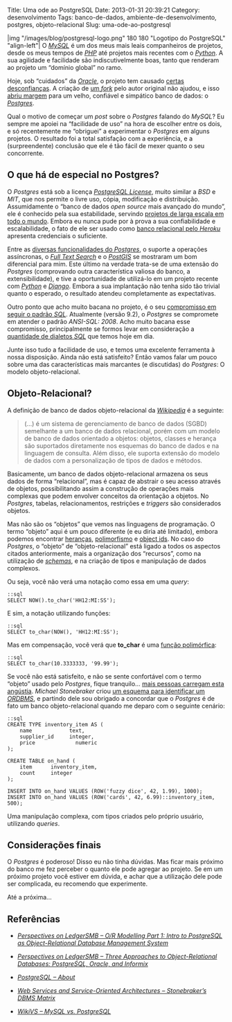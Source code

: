 Title: Uma ode ao PostgreSQL
Date: 2013-01-31 20:39:21
Category: desenvolvimento
Tags: banco-de-dados, ambiente-de-desenvolvimento, postgres, objeto-relacional
Slug: uma-ode-ao-postgresql


|img "/images/blog/postgresql-logo.png" 180 180 "Logotipo do PostgreSQL" "align-left"|
O [*MySQL*][] é um dos meus mais leais companheiros de
projetos, desde os meus tempos de [*PHP*][] até projetos mais recentes
com o [*Python*][]. A sua agilidade e facilidade são indiscutivelmente
boas, tanto que renderam ao projeto um “domínio global” no ramo.

Hoje, sob “cuidados” da [*Oracle*][], o projeto tem causado [certas desconfianças][].
A criação de [um *fork*][] pelo autor original não
ajudou, e isso [abriu margem][] para um velho, confiável e simpático
banco de dados: o [*Postgres*][].

<!-- PELICAN_END_SUMMARY -->

Qual o motivo de começar um *post* sobre o *Postgres* falando do
*MySQL*? Eu sempre me apoiei na “facilidade de uso” na hora de escolher
entre os dois, e só recentemente me “obriguei” a experimentar o
*Postgres* em alguns projetos. O resultado foi a total satisfação com a
experiência, e a (surpreendente) conclusão que ele é tão fácil de mexer
quanto o seu concorrente.


O que há de especial no Postgres?
---------------------------------

O *Postgres* está sob a licença [*PostgreSQL License*][], muito similar
a *BSD* e *MIT*, que nos permite o livre uso, cópia, modificação e
distribuição. Assumidamente o “banco de dados *open source* mais
avançado do mundo”, ele é conhecido pela sua estabilidade, servindo
[projetos de larga escala em todo o mundo][]. Embora eu nunca pude por à
prova a sua confiabilidade e escalabilidade, o fato de ele ser usado
como [banco relacional pelo *Heroku*][] apresenta credenciais o
suficiente.

Entre as [diversas funcionalidades do *Postgres*][], o suporte a
operações assíncronas, o [*Full Text Search*][] e o [*PostGIS*][] se
mostraram um bom diferencial para mim. Este último na verdade trata-se
de uma extensão do *Postgres* (comprovando outra característica valiosa
do banco, a extensibilidade), e tive a oportunidade de utilizá-lo em um
projeto recente com [*Python*][1] e [*Django*][]. Embora a sua
implantação não tenha sido tão trivial quanto o esperado, o resultado
atendeu completamente as expectativas.

Outro ponto que acho muito bacana no projeto, é o seu [compromisso em seguir o padrão *SQL*][].
Atualmente (versão 9.2), o *Postgres* se
compromete em atender o padrão *ANSI-SQL: 2008*. Acho muito bacana esse
compromisso, principalmente se formos levar em consideração a
[quantidade de dialetos *SQL*][] que temos hoje em dia.

Junte isso tudo a facilidade de uso, e temos uma excelente ferramenta à
nossa disposição. Ainda não está satisfeito? Então vamos falar um pouco
sobre uma das características mais marcantes (e discutidas) do
*Postgres*: O modelo objeto-relacional.


Objeto-Relacional?
------------------

A definição de banco de dados objeto-relacional da [*Wikipedia*][] é a
seguinte:

> (...) é um sistema de gerenciamento de banco de dados
> (SGBD) semelhante a um banco de dados
> relacional, porém com um modelo de banco de dados orientado a objetos:
> objetos, classes e herança são suportados diretamente nos esquemas do
> banco de dados e na linguagem de consulta. Além disso, ele suporta
> extensão do modelo de dados com a personalização de tipos de dados e
> métodos.

Basicamente, um banco de dados objeto-relacional armazena os seus dados
de forma “relacional”, mas é capaz de abstrair o seu acesso através de
objetos, possibilitando assim a construção de operações mais complexas
que podem envolver conceitos da orientação a objetos. No *Postgres*,
tabelas, relacionamentos, restrições e *triggers* são considerados
objetos.

Mas não são os “objetos” que vemos nas linguagens de programação. O
termo “objeto” aqui é um pouco diferente (e eu diria até limitado),
embora podemos encontrar [heranças][], [polimorfismo][] e [object ids][].
No caso do *Postgres*, o “objeto” de “objeto-relacional” está
ligado a todos os aspectos citados anteriormente, mais a organização dos
“recursos”, como na utilização de [*schemas*][], e na criação de tipos e
manipulação de dados complexos.

Ou seja, você não verá uma notação como essa em uma *query*:

    ::sql
    SELECT NOW().to_char('HH12:MI:SS');

E sim, a notação utilizando funções:

    ::sql
    SELECT to_char(NOW(), 'HH12:MI:SS');

Mas em compensação, você verá que **to\_char** é uma [função polimórfica][]:

    ::sql
    SELECT to_char(10.3333333, '99.99');

Se você não está satisfeito, e não se sente confortável com o termo
“objeto” usado pelo *Postgres*, fique tranquilo… [mais pessoas carregam esta angústia][].
*Michael Stonebraker* criou [um esquema para identificar um *ORDBMS*][],
e partindo dele sou obrigado a concordar que
o *Postgres* é de fato um banco objeto-relacional quando me deparo com o
seguinte cenário:

    ::sql
    CREATE TYPE inventory_item AS (
        name            text,
        supplier_id     integer,
        price             numeric
    );

    CREATE TABLE on_hand (
        item      inventory_item,
        count     integer
    );
    
    INSERT INTO on_hand VALUES (ROW('fuzzy dice', 42, 1.99), 1000);
    INSERT INTO on_hand VALUES (ROW('cards', 42, 6.99)::inventory_item, 500);

Uma manipulação complexa, com tipos criados pelo próprio usuário,
utilizando *queries*.


Considerações finais
--------------------

O *Postgres* é poderoso! Disso eu não tinha dúvidas. Mas ficar mais
próximo do banco me fez perceber o quanto ele pode agregar ao projeto.
Se em um próximo projeto você estiver em dúvida, e achar que a
utilização dele pode ser complicada, eu recomendo que experimente.

Até a próxima…


Referências
-----------

* [*Perspectives on LedgerSMB – O/R Modelling Part 1: Intro to PostgreSQL as Object-Relational Database Management System*][]
* [*Perspectives on LedgerSMB – Three Approaches to Object-Relational Databases: PostgreSQL, Oracle, and Informix*][]
* [*PostgreSQL – About*][]
* [*Web Services and Service-Oriented Architectures – Stonebraker’s DBMS Matrix*][]
* [*WikiVS – MySQL vs. PostgreSQL*][]


  [*MySQL*]: http://www.mysql.com/
    "Leia mais sobre o MySQL na página oficial do projeto"
  [*PHP*]: {tag}php
    "Leia mais sobre PHP"
  [*Python*]: {tag}python
    "Leia mais sobre Python"
  [*Oracle*]: http://www.oracle.com/
    "Página oficial da Oracle"
  [certas desconfianças]: http://www.infoq.com/br/news/2012/08/oracle-mysql-preocupa#.UDfedu0QkJA.twitter
    "MySQL será fechado?"
  [um *fork*]: https://mariadb.org/pt-br/
    "Conheça o MariaDB"
  [abriu margem]: http://br-linux.org/2013/mais-um-opensuse-confirma-que-vai-abandonar-mysql-e-adotar-mariadb/
    "OpenSUSE deixa o MySQL"
  [*Postgres*]: http://www.postgresql.org/
    "Página oficial do projeto"
  [*PostgreSQL License*]: http://www.postgresql.org/about/licence/
    "Leia mais sobre a licença PostgreSQL"
  [projetos de larga escala em todo o mundo]: http://www.postgresql.org/about/users/
    "Conheça alguns projetos relevantes que utilizam o Postgres"
  [banco relacional pelo *Heroku*]: https://postgres.heroku.com/postgres
    "Why Postres"
  [diversas funcionalidades do *Postgres*]: http://www.postgresql.org/about/featurematrix/
    "Feature Matrix"
  [*Full Text Search*]: http://www.postgresql.org/docs/9.2/static/textsearch.html
    "Leia mais sobre na documentação do Postgres"
  [*PostGIS*]: http://postgis.refractions.net/
    "Leia mais sobre PostGIS"
  [1]: {tag}python
    "Leia mais sobre Python"
  [*Django*]: {tag}django
    "Leia mais sobre Django"
  [compromisso em seguir o padrão *SQL*]: http://www.postgresql.org/docs/9.2/static/features.html
    "SQL Conformance"
  [quantidade de dialetos *SQL*]: http://en.wikibooks.org/wiki/SQL_dialects_reference
    "SQL dialects"
  [*Wikipedia*]: http://pt.wikipedia.org/wiki/Banco_de_dados_objeto-relacional
    "Leia mas sobre Objeto-Relacional na Wikipedia"
  [heranças]: http://www.postgresql.org/docs/9.2/static/ddl-inherit.html
    "Leia mais sobre herança de tabelas no Postgres"
  [polimorfismo]: http://www.postgresql.org/docs/9.2/static/extend-type-system.html#EXTEND-TYPES-POLYMORPHIC
    "Leia mais sobre tipos polimórficos no Postgres"
  [object ids]: http://stackoverflow.com/questions/5625585/sql-postgres-oids-what-are-they-and-why-are-they-useful
    "Saiba mais sobre os OIDs"
  [*schemas*]: http://www.postgresql.org/docs/9.2/static/ddl-schemas.html
    "Leia mais sobre Schemas no Postgres"
  [função polimórfica]: http://www.postgresql.org/docs/8.3/static/xfunc-sql.html#AEN40446
    "Leia mais sobre funções polimórficas no Postgres"
  [mais pessoas carregam esta angústia]: http://www.postgresql.org/message-id/1335420139.28653.59.camel@jdavis
    "Devemos parar de usar o termo objeto no Postgres?"
  [um esquema para identificar um *ORDBMS*]: http://www.service-architecture.com/object-oriented-databases/articles/stonebrakers_dbms_matrix.html
    "Stonebraker's DBMS Matrix"
  [*Perspectives on LedgerSMB – O/R Modelling Part 1: Intro to PostgreSQL as Object-Relational Database Management System*]: http://ledgersmbdev.blogspot.com.br/2012/08/intro-to-postgresql-as-object.html
    "Leia mais sobre o modelo objeto-relacional do Postgres"
  [*Perspectives on LedgerSMB – Three Approaches to Object-Relational Databases: PostgreSQL, Oracle, and Informix*]: http://ledgersmbdev.blogspot.com.br/2012/10/three-approaches-to-object-relational.html
    "Leia o comparativo do approach de Postgres e Oracle em relação ao termo Object-Relational"
  [*PostgreSQL – About*]: http://www.postgresql.org/about/
    "Leia tudo sobre o Postgres"
  [*Web Services and Service-Oriented Architectures – Stonebraker’s DBMS Matrix*]: http://www.service-architecture.com/object-oriented-databases/articles/stonebrakers_dbms_matrix.html
    "Conheça a linha tênue que separa um ORDBMS de um ODBMS"
  [*WikiVS – MySQL vs. PostgreSQL*]: http://www.wikivs.com/wiki/MySQL_vs_PostgreSQL
    "Veja um comparativo entre MySQL e PostgreSQL"

